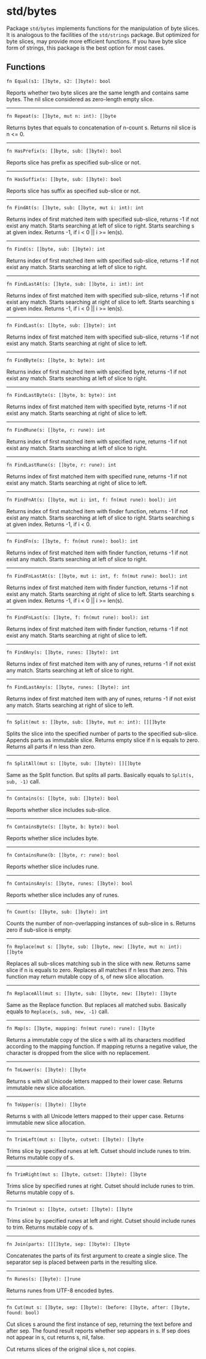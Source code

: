 # std/bytes

Package `std/bytes` implements functions for the manipulation of byte slices. It is analogous to the facilities of the `std/strings` package. But optimized for byte slices, may provide more efficient functions. If you have byte slice form of strings, this package is the best option for most cases.

## Functions

```jule
fn Equal(s1: []byte, s2: []byte): bool
```
Reports whether two byte slices are the same length and contains same bytes. The nil slice considered as zero-length empty slice.

---

```jule
fn Repeat(s: []byte, mut n: int): []byte
```
Returns bytes that equals to concatenation of n-count s.
Returns nil slice is n <= 0.

---

```jule
fn HasPrefix(s: []byte, sub: []byte): bool
```
Reports slice has prefix as specified sub-slice or not.

---

```jule
fn HasSuffix(s: []byte, sub: []byte): bool
```
Reports slice has suffix as specified sub-slice or not.

---

```jule
fn FindAt(s: []byte, sub: []byte, mut i: int): int
```
Returns index of first matched item with specified sub-slice, returns -1 if not exist any match. Starts searching at left of slice to right. Starts searching s at given index. Returns -1, if i < 0 || i >= len(s).

---

```jule
fn Find(s: []byte, sub: []byte): int
```
Returns index of first matched item with specified sub-slice, returns -1 if not exist any match. Starts searching at left of slice to right.

---

```jule
fn FindLastAt(s: []byte, sub: []byte, i: int): int
```
Returns index of first matched item with specified sub-slice, returns -1 if not exist any match. Starts searching at right of slice to left. Starts searching s at given index. Returns -1, if i < 0 || i >= len(s).

---

```jule
fn FindLast(s: []byte, sub: []byte): int
```
Returns index of first matched item with specified sub-slice, returns -1 if not exist any match. Starts searching at right of slice to left.

---

```jule
fn FindByte(s: []byte, b: byte): int
```
Returns index of first matched item with specified byte, returns -1 if not exist any match. Starts searching at left of slice to right.

---

```jule
fn FindLastByte(s: []byte, b: byte): int
```
Returns index of first matched item with specified byte, returns -1 if not exist any match. Starts searching at right of slice to left.

---

```jule
fn FindRune(s: []byte, r: rune): int
```
Returns index of first matched item with specified rune, returns -1 if not exist any match. Starts searching at left of slice to right.

---

```jule
fn FindLastRune(s: []byte, r: rune): int
```
Returns index of first matched item with specified rune, returns -1 if not exist any match. Starts searching at right of slice to left.

---

```jule
fn FindFnAt(s: []byte, mut i: int, f: fn(mut rune): bool): int
```
Returns index of first matched item with finder function, returns -1 if not exist any match. Starts searching at left of slice to right. Starts searching s at given index. Returns -1, if i < 0.

---

```jule
fn FindFn(s: []byte, f: fn(mut rune): bool): int
```
Returns index of first matched item with finder function, returns -1 if not exist any match. Starts searching at left of slice to right.

---

```jule
fn FindFnLastAt(s: []byte, mut i: int, f: fn(mut rune): bool): int
```
Returns index of first matched item with finder function, returns -1 if not exist any match. Starts searching at right of slice to left. Starts searching s at given index. Returns -1, if i < 0 || i >= len(s).

---

```jule
fn FindFnLast(s: []byte, f: fn(mut rune): bool): int
```
Returns index of first matched item with finder function, returns -1 if not exist any match. Starts searching at right of slice to left.

---

```jule
fn FindAny(s: []byte, runes: []byte): int
```
Returns index of first matched item with any of runes, returns -1 if not exist any match. Starts searching at left of slice to right.

---

```jule
fn FindLastAny(s: []byte, runes: []byte): int
```
Returns index of first matched item with any of runes, returns -1 if not exist any match. Starts searching at right of slice to left.

---

```jule
fn Split(mut s: []byte, sub: []byte, mut n: int): [][]byte
```
Splits the slice into the specified number of parts to the specified sub-slice. Appends parts as immutable slice.
Returns empty slice if n is equals to zero. Returns all parts if n less than zero.

---

```jule
fn SplitAll(mut s: []byte, sub: []byte): [][]byte
```
Same as the Split function. But splits all parts.
Basically equals to `Split(s, sub, -1)` call.

---

```jule
fn Contains(s: []byte, sub: []byte): bool
```
Reports whether slice includes sub-slice.

---

```jule
fn ContainsByte(s: []byte, b: byte): bool
```
Reports whether slice includes byte.

---

```jule
fn ContainsRune(b: []byte, r: rune): bool
```
Reports whether slice includes rune.

---

```jule
fn ContainsAny(s: []byte, runes: []byte): bool
```
Reports whether slice includes any of runes.

---

```jule
fn Count(s: []byte, sub: []byte): int
```
Counts the number of non-overlapping instances of sub-slice in s. Returns zero if sub-slice is empty.

---

```jule
fn Replace(mut s: []byte, sub: []byte, new: []byte, mut n: int): []byte
```
Replaces all sub-slices matching sub in the slice with new. Returns same slice if n is equals to zero. Replaces all matches if n less than zero. This function may return mutable copy of s, of new slice allocation.

---

```jule
fn ReplaceAll(mut s: []byte, sub: []byte, new: []byte): []byte
```
Same as the Replace function. But replaces all matched subs.
Basically equals to `Replace(s, sub, new, -1)` call.

---

```jule
fn Map(s: []byte, mapping: fn(mut rune): rune): []byte
```
Returns a immutable copy of the slice s with all its characters modified according to the mapping function. If mapping returns a negative value, the character is dropped from the slice with no replacement.

---

```jule
fn ToLower(s: []byte): []byte
```
Returns s with all Unicode letters mapped to their lower case. Returns immutable new slice allocation.

---

```jule
fn ToUpper(s: []byte): []byte
```
Returns s with all Unicode letters mapped to their upper case. Returns immutable new slice allocation.

---

```jule
fn TrimLeft(mut s: []byte, cutset: []byte): []byte
```
Trims slice by specified runes at left. Cutset should include runes to trim. Returns mutable copy of s.

---

```jule
fn TrimRight(mut s: []byte, cutset: []byte): []byte
```
Trims slice by specified runes at right. Cutset should include runes to trim. Returns mutable copy of s.

---

```jule
fn Trim(mut s: []byte, cutset: []byte): []byte
```
Trims slice by specified runes at left and right. Cutset should include runes to trim. Returns mutable copy of s.

---

```jule
fn Join(parts: [][]byte, sep: []byte): []byte
```
Concatenates the parts of its first argument to create a single slice. The separator sep is placed between parts in the resulting slice.

---

```jule
fn Runes(s: []byte): []rune
```
Returns runes from UTF-8 encoded bytes.

---

```jule
fn Cut(mut s: []byte, sep: []byte): (before: []byte, after: []byte, found: bool)
```
Cut slices s around the first instance of sep, returning the text before and after sep.
The found result reports whether sep appears in s.
If sep does not appear in s, cut returns s, nil, false.

Cut returns slices of the original slice s, not copies.